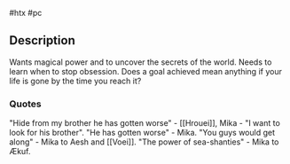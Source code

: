 #htx #pc

## Description
Wants magical power and to uncover the secrets of the world. Needs to learn when to stop obsession.
Does a goal achieved mean anything if your life is gone by the time you reach it?
### Quotes
"Hide from my brother he has gotten worse" - [[Hrouei]], Mika - "I want to look for his brother". "He has gotten worse" - Mika.
"You guys would get along" - Mika to Aesh and [[Voei]].
"The power of sea-shanties" - Mika to Ækuf.